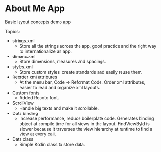 # About Me App

Basic layout concepts demo app

Topics:
- strings.xml
    - Store all the strings across the app, good practice and the right way to internationalize an app.
- dimens.xml
    - Store dimensions, measures and spacings. 
- styles.xml
    - Store custom styles, create standards and easily reuse them.
- Reorder xml attributes
    - At the menu bar, Code -> Reformat Code. Order xml attributes, easier to read and organize xml layouts.
- Custom fonts
    - Added Roboto font.
- ScrollView
    - Handle big texts and make it scrollable.
- Data binding
    - Increase performance, reduce boilerplate code. Generates binding object at compile time for all views in the layout. FindViewById is slower because it traverses the view hierarchy at runtime to find a view at every call.
- Data class
    - Simple Kotlin class to store data.